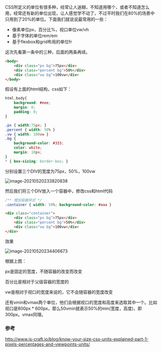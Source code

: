 CSS所定义的单位有很多种，经常让人迷糊，不知道用哪个，或者不知道怎么用，经常还有新的单位出现，让人感觉学不动了，不过平时我们在80%的场景中只用到了20%的单位。下面我们就说说最常用的一些：

-   像素单位px，百分比%，视口单位vw/vh
-   基于字体的单位rem/em
-   基于flexbox和grid布局的单位fr

这次先看第一条中的三种，后面的两条再续。

```html
<body>
    <div class="px bg">75px</div>
    <div class="percent bg">50%</div>
    <div class="vw bg">100vw</div>
</body>
```

假设有上面的html结构，css如下：

```css
html,body{
    background: #eee;
    margin: 0;
    padding: 0;
}

.px { width:75px; }
.percent { width: 50% }
.vw { width: 100vw }
.bg {
	background-color: #333;
	color: white;
	margin: 10px;
}
* { box-sizing: border-box; }
```

分别设置三个DIV的宽度为75px，50%，100vw

![image-20210520233820838](https://cdn.jsdelivr.net/gh/ywxgod/image_source/imgs20210520233826.png)

然后我们将三个DIV放入一个容器中，修改css和html代码

```css
/** 增加容器样式 */
.container { width: 50%; background-color: #aaa }
```

```html
<div class="container">
	<div class="px bg">75px</div>
	<div class="percent bg">50%</div>
	<div class="vw bg">100vw</div>
</div>
```

效果

![image-20210520234406673](https://cdn.jsdelivr.net/gh/ywxgod/image_source/imgs20210520234406.png)

根据上图：

px是固定的宽度，不随容器的改变而改变

百分比是相对于父级容器的宽度的

vw是相对于视口的宽度来说的，它不会随容器的宽度改变



还有vmin和vmax两个单位，他们会根据视口的宽度和高度来选取其中一个。比如视口是800px * 600px，那么50vmin就表示50%的min(宽度，高度)，即300px。vmax同理。

### 参考

http://www.js-craft.io/blog/know-your-size-css-units-explained-part-1-pixels-percentages-and-viewpoints-units/

